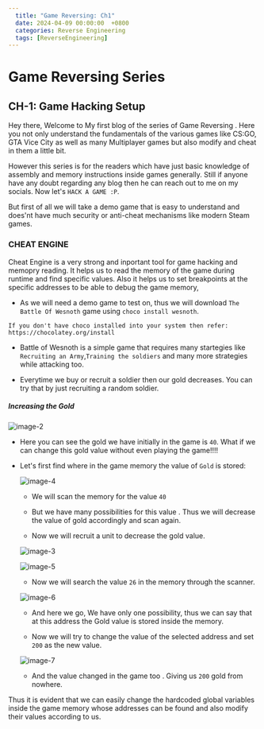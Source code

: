 ```yaml
--- 
  title: "Game Reversing: Ch1"
  date: 2024-04-09 00:00:00  +0800
  categories: Reverse Engineering
  tags: [ReverseEngineering]
---
```



# Game Reversing Series

## CH-1: Game Hacking Setup

Hey there, Welcome to My first blog of the series of Game Reversing . Here you not only understand the fundamentals of the various games like CS:GO, GTA Vice City as well as many Multiplayer games but also modify and cheat in them a little bit.

However this series is for the readers which have just basic knowledge of assembly and memory instructions inside games generally. Still if anyone have any doubt regarding any blog then he can reach out to me on my socials. Now let's `HACK A GAME :P`.


But first of all we will take a demo game that is easy to understand and does'nt have much security or anti-cheat mechanisms like modern Steam games.

### CHEAT ENGINE

Cheat Engine is a very strong and inportant tool for game hacking and memopry reading. It helps us to read the memory of the game during runtime and find specific values. Also it helps us to set breakpoints at the specific addresses to be able to debug the game memory,


- As we will need a demo game to test on, thus we will download `The Battle Of Wesnoth` game using `choco install wesnoth`. 

```
If you don't have choco installed into your system then refer: 
https://chocolatey.org/install
```

- Battle of Wesnoth is a simple game that requires many startegies like `Recruiting an Army`,`Training the soldiers` and many more strategies while attacking too.

- Everytime we buy or recruit a soldier then our gold decreases. You can try that by just recruiting a random soldier.

##### Increasing the Gold

![image-2](https://github.com/it4ch1-007/it4ch1-007.github.io/assets/133276365/ea122296-b6d6-4f69-9f1f-88991d5932f1)


- Here you can see the gold we have initially in the game is `40`. What if we can change this gold value without even playing the game!!!!


- Let's first find where in the game memory the value of `Gold` is stored:
    

    ![image-4](https://github.com/it4ch1-007/it4ch1-007.github.io/assets/133276365/a7776e5d-2243-4ff1-b0ab-8ab552c04c33)

    - We will scan the memory for the value `40`
    - But we have many possibilities for this value . Thus we will decrease the value of gold accordingly and scan again.

    - Now we will recruit a unit to decrease the gold value.

    ![image-3](https://github.com/it4ch1-007/it4ch1-007.github.io/assets/133276365/89fc7cb9-a681-47e1-b7df-9051086e85a4)


    ![image-5](https://github.com/it4ch1-007/it4ch1-007.github.io/assets/133276365/14c1ccbf-5464-4a9d-9446-eec045802167)


    - Now we will search the value `26` in the memory through the scanner.

    ![image-6](https://github.com/it4ch1-007/it4ch1-007.github.io/assets/133276365/d8c80c7b-2671-424c-9cd7-7d628d26e755)


    - And here we go, We have only one possibility, thus we can say that at this address the Gold value is stored inside the memory.

    - Now we will try to change the value of the selected address and set `200` as the new value.

    ![image-7](https://github.com/it4ch1-007/it4ch1-007.github.io/assets/133276365/1b05fcfc-d50e-405e-ba3d-89349a933a68)


    - And the value changed in the game too . Giving us `200` gold from nowhere.

Thus it is evident that we can easily change the hardcoded global variables inside the game memory whose addresses can be found and also modify their values according to us.

